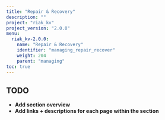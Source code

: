 ```yaml
---
title: "Repair & Recovery"
description: ""
project: "riak_kv"
project_version: "2.0.0"
menu:
  riak_kv-2.0.0:
    name: "Repair & Recovery"
    identifier: "managing_repair_recover"
    weight: 204
    parent: "managing"
toc: true
---
```


## TODO

- **Add section overview**
- **Add links + descriptions for each page within the section**
